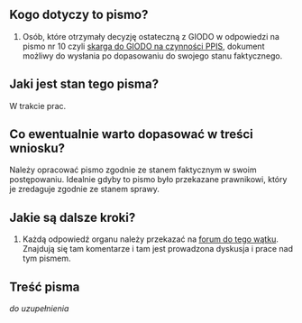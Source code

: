 ## Kogo dotyczy to pismo?
1. Osób, które otrzymały decyzję ostateczną z GIODO w odpowiedzi na pismo nr 10 czyli [skarga do GIODO na czynności PPIS](https://github.com/szanitani/szczepienia/blob/master/Sciezki%20alternatywne/pismo%20do%20giodo.md), dokument możliwy do wysłania po dopasowaniu do swojego stanu faktycznego.

## Jaki jest stan tego pisma?
W trakcie prac.

## Co ewentualnie warto dopasować w treści wniosku?
Należy opracować pismo zgodnie ze stanem faktycznym w swoim postępowaniu. Idealnie gdyby to pismo było przekazane prawnikowi, który je zredaguje zgodnie ze stanem sprawy.

## Jakie są dalsze kroki?
1. Każdą odpowiedź organu należy przekazać na [forum do tego wątku](http://szczepienia.org.pl/viewtopic.php?p=177799). Znajdują się tam komentarze i tam jest prowadzona dyskusja i prace nad tym pismem.

## Treść pisma
*do uzupełnienia*
